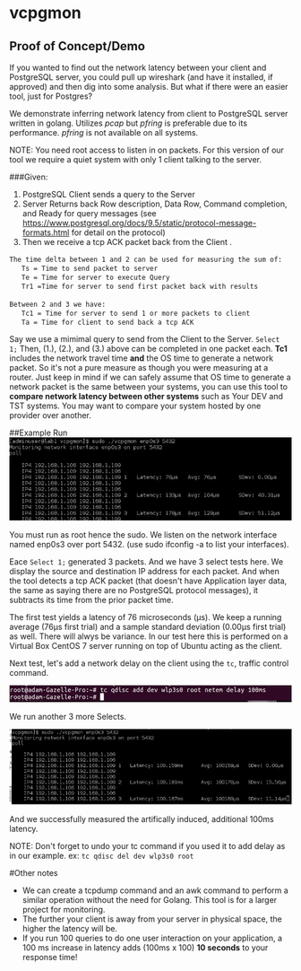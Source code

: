 # vcpgmon

## Proof of Concept/Demo
If you wanted to find out the network latency between your client and PostgreSQL server, you could pull up wireshark (and have it installed, if approved) and then dig into some analysis.  But what if there were an easier tool, just for Postgres?

We demonstrate inferring network latency from client to PostgreSQL server written in golang.  Utilizes *pcap*
but *pfring* is preferable due to its performance.  *pfring* is not available on all systems.

NOTE: You need root access to listen in on packets.  For this version of our tool we require a quiet system with only 1 client talking to the server.


###Given:
1. PostgreSQL Client sends a query to the Server
2. Server Returns back Row description, Data Row, Command completion, and
   Ready for query messages (see https://www.postgresql.org/docs/9.5/static/protocol-message-formats.html for detail on the     protocol)
3. Then we receive a tcp ACK packet back from the Client                                .
```
The time delta between 1 and 2 can be used for measuring the sum of:
   Ts = Time to send packet to server
   Te = Time for server to execute Query
   Tr1 =Time for server to send first packet back with results

Between 2 and 3 we have:
   Tc1 = Time for server to send 1 or more packets to client
   Ta = Time for client to send back a tcp ACK
```
Say we use a mimimal query to send from the Client to the Server.
`
    Select 1;
`
Then, (1.), (2.), and (3.) above can be completed in one packet each.  **Tc1** includes the network travel time **and** the OS time to generate a network packet.  So it's not a pure measure as though you were measuring at a router. Just keep in mind if we can safely assume that OS time to generate a network packet is the same between your systems, you can use this tool to **compare network latency between other systems**  such as Your DEV and TST systems.  You may want to compare your system hosted by one provider over another.  

##Example Run
![screencap](./run1.jpg)

You must run as root hence the sudo.  We listen on the network interface named enp0s3 over port 5432. (use sudo ifconfig -a to list your interfaces).   

Eace `Select 1;` generated 3 packets.  And we have 3 select tests here.  We display the source and destination IP address for each packet.  And when the tool detects a  tcp ACK packet (that doesn't have Application layer data, the same as saying there are no PostgreSQL protocol messages), it subtracts its time from the prior packet time.

The first test yields a latency of 76 microseconds (µs).  We keep a running average (76µs first trial) and a sample standard deviation (0.00µs first trial) as well.  There will alwys be variance.  In our test here this is performed on a Virtual Box CentOS 7 server running on top of Ubuntu acting as the client.

Next test, let's add a network delay on the client using the `tc`, traffic control command.

![screencap2](./tc.jpg)

We run another 3 more Selects.

![screencap3](./run2.jpg)

And we successfully measured the artifically induced, additional 100ms latency.  

NOTE: Don't forget to undo your tc command if you used it to add delay as in our example.
ex: ```tc qdisc del dev wlp3s0 root```

#Other notes
* We can create a tcpdump command and an awk command to perform a similar operation without the need for Golang.  This tool is for a larger project for monitoring.
* The further your client is away from your server in physical space, the higher the latency will be.  
* If you run 100 queries to do one user interaction on your application, a 100 ms increase in latency adds (100ms x 100) **10 seconds** to your response time!

